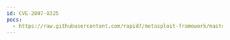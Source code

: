 ```yaml
---
id: CVE-2007-0325
pocs:
  - https://raw.githubusercontent.com/rapid7/metasploit-framework/master/modules/exploits/windows/browser/trendmicro_officescan.rb
---
```

